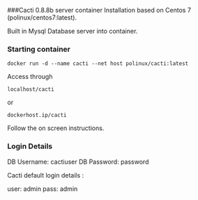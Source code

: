 ###Cacti 0.8.8b server container
Installation based on Centos 7 (polinux/centos7:latest).

Built in Mysql Database server into container. 

### Starting container

`docker run -d --name cacti --net host polinux/cacti:latest`

Access through 

`localhost/cacti` 

or

`dockerhost.ip/cacti`

Follow the on screen instructions.
### Login Details
DB Username:    cactiuser
DB Password:    password

Cacti default login details :

user:   admin
pass:   admin